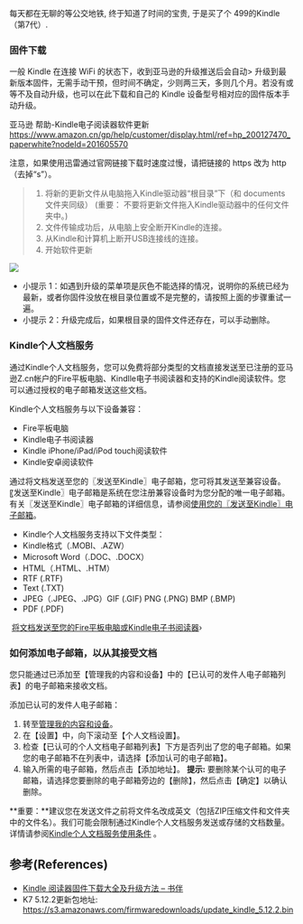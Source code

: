 每天都在无聊的等公交地铁, 终于知道了时间的宝贵, 于是买了个 499的Kindle（第7代）.

### 固件下载

一般 Kindle 在连接 WiFi 的状态下，收到亚马逊的升级推送后会自动> 升级到最新版本固件，无需手动干预，但时间不确定，少则两三天，多则几个月。若没有或等不及自动升级，也可以在此下载和自己的  Kindle 设备型号相对应的固件版本手动升级。

亚马逊 帮助-Kindle电子阅读器软件更新
https://www.amazon.cn/gp/help/customer/display.html/ref=hp_200127470_paperwhite?nodeId=201605570

注意，如果使用迅雷通过官网链接下载时速度过慢，请把链接的 https 改为 http（去掉“s”）。

> 1. 将新的更新文件从电脑拖入Kindle驱动器“根目录”下（和 documents 文件夹同级）
(重要： 不要将更新文件拖入Kindle驱动器中的任何文件夹中。)
> 2. 文件传输成功后，从电脑上安全断开Kindle的连接。
> 3. 从Kindle和计算机上断开USB连接线的连接。 
> 4. 开始软件更新

![](http://upload-images.jianshu.io/upload_images/1662509-2397012b41520c53.gif?imageMogr2/auto-orient/strip)

* 小提示 1：如遇到升级的菜单项是灰色不能选择的情况，说明你的系统已经为最新，或者你固件没放在根目录位置或不是完整的，请按照上面的步骤重试一遍。
* 小提示 2：升级完成后，如果根目录的固件文件还存在，可以手动删除。

### Kindle个人文档服务

通过Kindle个人文档服务，您可以免费将部分类型的文档直接发送至已注册的亚马逊Z.cn帐户的Fire平板电脑、Kindlle电子书阅读器和支持的Kindle阅读软件。您可以通过授权的电子邮箱发送这些文档。

Kindle个人文档服务与以下设备兼容：
* Fire平板电脑
* Kindle电子书阅读器
* Kindle iPhone/iPad/iPod touch阅读软件
* Kindle安卓阅读软件

通过将文档发送至您的〖发送至Kindle〗电子邮箱，您可将其发送至兼容设备。〖发送至Kindle〗电子邮箱是系统在您注册兼容设备时为您分配的唯一电子邮箱。有关〖发送至Kindle〗电子邮箱的详细信息，请参阅[使用您的〖发送至Kindle〗电子邮箱](https://www.amazon.cn/gp/help/customer/display.html?nodeId=201974220)。

* Kindle个人文档服务支持以下文件类型：
* Kindle格式（.MOBI、.AZW）
* Microsoft Word（.DOC、.DOCX）
* HTML（.HTML、.HTM）
* RTF (.RTF)
* Text (.TXT)
* JPEG（.JPEG、.JPG）GIF (.GIF) PNG (.PNG) BMP (.BMP)
* PDF (.PDF)

 [将文档发送至您的Fire平板电脑或Kindle电子书阅读器](https://www.amazon.cn/gp/help/customer/display.html/ref=hp_bc_nav?ie=UTF8&nodeId=201238330)›

### 如何添加电子邮箱，以从其接受文档
您只能通过已添加至【管理我的内容和设备】中的【已认可的发件人电子邮箱列表】的电子邮箱来接收文档。

添加已认可的发件人电子邮箱： 

1. 转至[管理我的内容和设备](https://www.amazon.cn/manageyourkindle)。
2. 在【设置】中，向下滚动至【个人文档设置】。
3. 检查【已认可的个人文档电子邮箱列表】下方是否列出了您的电子邮箱。如果您的电子邮箱不在列表中，请选择【添加认可的电子邮箱】。
4. 输入所需的电子邮箱，然后点击【添加地址】。
  **提示:** 要删除某个认可的电子邮箱，请选择您要删除的电子邮箱旁边的【删除】，然后点击【确定】以确认删除。

**重要：**建议您在发送文件之前将文件名改成英文（包括ZIP压缩文件和文件夹中的文件名）。我们可能会限制通过Kindle个人文档服务发送或存储的文档数量。详情请参阅[Kindle个人文档服务使用条件](https://www.amazon.cn/gp/help/customer/display.html?nodeId=201124320) 。

## 参考(References)

* [Kindle 阅读器固件下载大全及升级方法 – 书伴](https://kindlefere.com/post/4.html)
* K7 5.12.2更新包地址: https://s3.amazonaws.com/firmwaredownloads/update_kindle_5.12.2.bin
